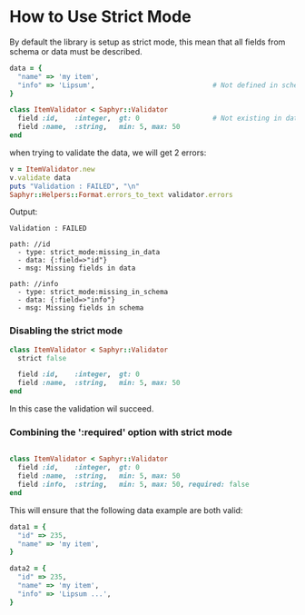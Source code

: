 # How to Use Strict Mode

By default the library is setup as strict mode, this mean that all fields from schema or
data must be described.

```ruby
data = {
  "name" => 'my item',
  "info" => 'Lipsum',                             # Not defined in schema
}

class ItemValidator < Saphyr::Validator
  field :id,    :integer,  gt: 0                  # Not existing in data
  field :name,  :string,   min: 5, max: 50
end
```

when trying to validate the data, we will get 2 errors:

```ruby
v = ItemValidator.new
v.validate data
puts "Validation : FAILED", "\n"
Saphyr::Helpers::Format.errors_to_text validator.errors
```

Output:

```
Validation : FAILED

path: //id
  - type: strict_mode:missing_in_data
  - data: {:field=>"id"}
  - msg: Missing fields in data

path: //info
  - type: strict_mode:missing_in_schema
  - data: {:field=>"info"}
  - msg: Missing fields in schema
```

### Disabling the strict mode

```ruby
class ItemValidator < Saphyr::Validator
  strict false

  field :id,    :integer,  gt: 0
  field :name,  :string,   min: 5, max: 50
end
```

In this case the validation wil succeed.

### Combining the ':required' option with strict mode

```ruby

class ItemValidator < Saphyr::Validator
  field :id,    :integer,  gt: 0
  field :name,  :string,   min: 5, max: 50
  field :info,  :string,   min: 5, max: 50, required: false
end
```

This will ensure that the following data example are both valid:

```ruby
data1 = {
  "id" => 235,
  "name" => 'my item',
}

data2 = {
  "id" => 235,
  "name" => 'my item',
  "info" => 'Lipsum ...',
}
```
